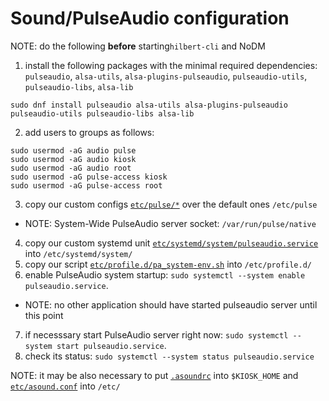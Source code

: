 # Sound/PulseAudio configuration

NOTE: do the following **before** starting`hilbert-cli` and NoDM

1. install the following packages with the minimal required dependencies:
   `pulseaudio`, `alsa-utils`, `alsa-plugins-pulseaudio`, 
   `pulseaudio-utils`, `pulseaudio-libs`, `alsa-lib`
```
sudo dnf install pulseaudio alsa-utils alsa-plugins-pulseaudio pulseaudio-utils pulseaudio-libs alsa-lib
```

2. add users to groups as follows:
```
sudo usermod -aG audio pulse
sudo usermod -aG audio kiosk
sudo usermod -aG audio root
sudo usermod -aG pulse-access kiosk
sudo usermod -aG pulse-access root
```
3. copy our custom configs [`etc/pulse/*`](etc/pulse) over the default ones `/etc/pulse`
  * NOTE: System-Wide PulseAudio server socket: `/var/run/pulse/native` 
4. copy our custom systemd unit [`etc/systemd/system/pulseaudio.service`](etc/systemd/system/pulseaudio.service) into `/etc/systemd/system/`
5. copy our script [`etc/profile.d/pa_system-env.sh`](etc/profile.d/pa_system-env.sh) into `/etc/profile.d/`
6. enable PulseAudio system startup: `sudo systemctl --system enable pulseaudio.service`. 
  * NOTE: no other application should have started pulseaudio server until this point
7. if necesssary start PulseAudio server right now: `sudo systemctl --system start pulseaudio.service`. 
8. check its status: `sudo systemctl --system status pulseaudio.service`

NOTE: it may be also necessary to put [`.asoundrc`](.asoundrc) into `$KIOSK_HOME` and [`etc/asound.conf`](etc/asound.conf) into `/etc/`


